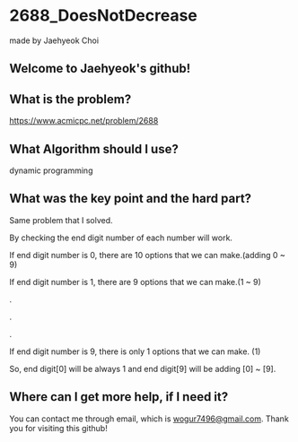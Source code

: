 # 2688_DoesNotDecrease

made by Jaehyeok Choi

## Welcome to Jaehyeok's github!

## What is the problem?

https://www.acmicpc.net/problem/2688

## What Algorithm should I use?

dynamic programming

## What was the key point and the hard part?

Same problem that I solved.

By checking the end digit number of each number will work.

If end digit number is 0, there are 10 options that we can make.(adding 0 ~ 9)

If end digit number is 1, there are 9 options that we can make.(1 ~ 9)

.

.

.

If end digit number is 9, there is only 1 options that we can make. (1)

So, end digit[0] will be always 1 and end digit[9] will be adding [0] ~ [9].

## Where can I get more help, if I need it?

You can contact me through email, which is wogur7496@gmail.com.
Thank you for visiting this github!
